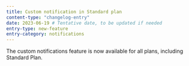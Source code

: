 ```yaml
---
title: Custom notification in Standard plan
content-type: "changelog-entry"
date: 2023-06-19 # Tentative date, to be updated if needed
entry-type: new-feature
entry-category: notifications
---
```

The custom notifications feature is now available for all plans, including Standard Plan.